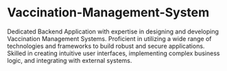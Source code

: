 # Vaccination-Management-System
Dedicated Backend Application with expertise in designing and developing Vaccination Management Systems. Proficient in utilizing a wide range of technologies and frameworks to build robust and secure applications. Skilled in creating intuitive user interfaces, implementing complex business logic, and integrating with external systems. 
